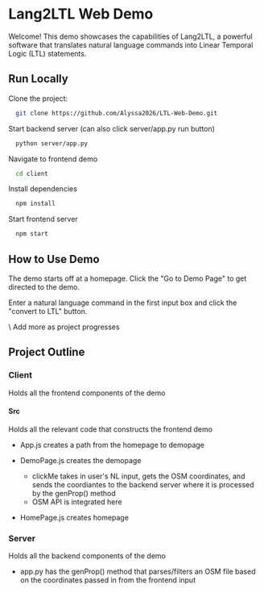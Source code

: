 
# Lang2LTL Web Demo

Welcome! This demo showcases the capabilities of Lang2LTL, a powerful software that translates natural language commands into Linear Temporal Logic (LTL) statements. 

## Run Locally

Clone the project:

```bash
  git clone https://github.com/Alyssa2026/LTL-Web-Demo.git
```

Start backend server (can also click server/app.py run button)

```bash
  python server/app.py
```
Navigate to frontend demo

```bash
  cd client
```

Install dependencies

```bash
  npm install
```

Start frontend server

```bash
  npm start
```
## How to Use Demo

The demo starts off at a homepage. Click the "Go to Demo Page" to get directed to the demo.

Enter a natural language command in the first input box and click the "convert to LTL" button.

\\ Add more as project progresses 

## Project Outline 

### Client
Holds all the frontend components of the demo

#### Src
Holds all the relevant code that constructs the frontend demo

* App.js creates a path from the homepage to demopage
* DemoPage.js creates the demopage
    
    * clickMe takes in user's NL input, gets the OSM coordinates, and sends the coordiantes to the backend server where it is processed by the genProp() method
    * OSM API is integrated here

* HomePage.js creates homepage

### Server
Holds all the backend components of the demo 

* app.py has the genProp() method that parses/filters an OSM file based on the coordinates passed in from the frontend input


        

    


